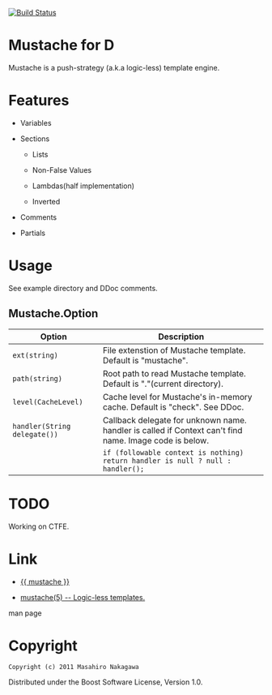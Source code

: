 [![Build Status](https://travis-ci.org/repeatedly/mustache-d.png)](https://travis-ci.org/repeatedly/mustache-d)

# Mustache for D

Mustache is a push-strategy (a.k.a logic-less) template engine.

# Features

* Variables

* Sections

  * Lists

  * Non-False Values

  * Lambdas(half implementation)

  * Inverted

* Comments

* Partials

# Usage

See example directory and DDoc comments.

## Mustache.Option

Option                       | Description
-----------------------------|----------------------------------------------------------
`ext(string)`                | File extenstion of Mustache template. Default is "mustache".
`path(string)`               | Root path to read Mustache template. Default is "."(current directory).
`level(CacheLevel)`          | Cache level for Mustache's in-memory cache. Default is "check". See DDoc.
`handler(String delegate())` | Callback delegate for unknown name. handler is called if Context can't find name. Image code is below.
							 | `if (followable context is nothing) return handler is null ? null : handler();`
							   
							   	
# TODO

Working on CTFE.

# Link

* [{{ mustache }}](http://mustache.github.com/)

* [mustache(5) -- Logic-less templates.](http://mustache.github.com/mustache.5.html)

man page

# Copyright

    Copyright (c) 2011 Masahiro Nakagawa

Distributed under the Boost Software License, Version 1.0.
